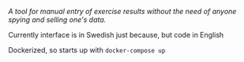 *A tool for manual entry of exercise results without the need of anyone spying and selling one's data.*

Currently interface is in Swedish just because, but code in English

Dockerized, so starts up with `docker-compose up`
